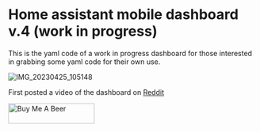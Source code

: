 # Home assistant mobile dashboard v.4 (work in progress)

This is the yaml code of a work in progress dashboard for those interested in grabbing some yaml code for their own use. 

![IMG_20230425_105148](https://user-images.githubusercontent.com/106514124/234233509-9061ef37-6d55-48d4-98ef-f636ee006ccf.jpg)

First posted a video of the dashboard on [Reddit](https://www.reddit.com/r/homeassistant/comments/12twkxs/just_another_mobile_dashboard/?utm_source=share&utm_medium=web2x&context=3)


<a href="https://www.buymeacoffee.com/smeen89" target="_blank"><img src="https://cdn.buymeacoffee.com/buttons/v2/default-yellow.png" alt="Buy Me A Beer" style="height: 41px !important;width: 174px !important;" ></a>
